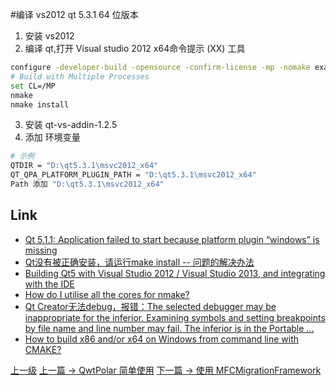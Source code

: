#编译 vs2012 qt 5.3.1 64 位版本

1. 安装 vs2012 
2. 编译 qt,打开 Visual studio 2012 x64命令提示 (XX) 工具
```sh
configure -developer-build -opensource -confirm-license -mp -nomake examples -nomake tests -debug-and-release -c++11 -no-warnings-are-errors -prefix D:\qt5.3.1\msvc2012_x64
# Build with Multiple Processes
set CL=/MP
nmake
nmake install
```
3. 安装 qt-vs-addin-1.2.5
4. 添加 环境变量
```sh
# 示例
QTDIR = "D:\qt5.3.1\msvc2012_x64"
QT_QPA_PLATFORM_PLUGIN_PATH = "D:\qt5.3.1\msvc2012_x64"
Path 添加 "D:\qt5.3.1\msvc2012_x64"
```


## Link 
* [Qt 5.1.1: Application failed to start because platform plugin “windows” is missing](https://stackoverflow.com/questions/20495620/qt-5-1-1-application-failed-to-start-because-platform-plugin-windows-is-missi)
* [Qt没有被正确安装，请运行make install -- 问题的解决办法](https://blog.csdn.net/libaineu2004/article/details/104765146)
* [Building Qt5 with Visual Studio 2012 / Visual Studio 2013, and integrating with the IDE](https://stackoverflow.com/questions/15826893/building-qt5-with-visual-studio-2012-visual-studio-2013-and-integrating-with)
* [How do I utilise all the cores for nmake?](https://stackoverflow.com/questions/601970/how-do-i-utilise-all-the-cores-for-nmake)
* [Qt Creator无法debug，报错：The selected debugger may be inappropriate for the inferior. Examining symbols and setting breakpoints by file name and line number may fail. The inferior is in the Portable ...](https://www.cnblogs.com/Java-Starter/p/9915037.html)
* [How to build x86 and/or x64 on Windows from command line with CMAKE?](https://stackoverflow.com/questions/28350214/how-to-build-x86-and-or-x64-on-windows-from-command-line-with-cmake)


[上一级](README.md)
[上一篇 -> QwtPolar 简单使用](qwtPolar.md)
[下一篇 -> 使用 MFCMigrationFramework](useMFCMigrationFramework.md)
